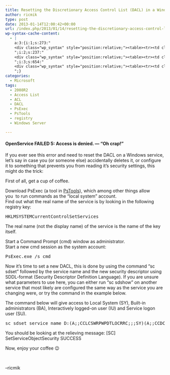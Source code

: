 ```yaml
---
title: Resetting the Discretionary Access Control List (DACL) in a Windows Service security descriptor
author: ricmik
type: post
date: 2013-01-14T12:00:42+00:00
url: /index.php/2013/01/14/resetting-the-discretionary-access-control-list-dacl-in-a-windows-service-security-descriptor/
wp-syntax-cache-content:
  - |
    a:3:{i:1;s:273:"
    <div class="wp_syntax" style="position:relative;"><table><tr><td class="code"><pre class="reg" style="font-family:monospace;">HKLMSYSTEMCurrentControlSetServices</pre></td></tr></table><p class="theCode" style="display:none;">HKLMSYSTEMCurrentControlSetServices</p></div>
    ";i:2;s:237:"
    <div class="wp_syntax" style="position:relative;"><table><tr><td class="code"><pre class="dos" style="font-family:monospace;">PsExec.exe /s cmd</pre></td></tr></table><p class="theCode" style="display:none;">PsExec.exe /s cmd</p></div>
    ";i:3;s:654:"
    <div class="wp_syntax" style="position:relative;"><table><tr><td class="code"><pre class="dos" style="font-family:monospace;">sc sdset service_name D:<span style="color: #33cc33;">(</span>A;;CCLCSWRPWPDTLOCRRC;;;SY<span style="color: #33cc33;">)(</span>A;;CCDCLCSWRPWPDTLOCRSDRCWDWO;;;BA<span style="color: #33cc33;">)(</span>A;;CCLCSWLOCRRC;;;IU<span style="color: #33cc33;">)(</span>A;;CCLCSWLOCRRC;;;SU<span style="color: #33cc33;">)</span></pre></td></tr></table><p class="theCode" style="display:none;">sc sdset service_name D:(A;;CCLCSWRPWPDTLOCRRC;;;SY)(A;;CCDCLCSWRPWPDTLOCRSDRCWDWO;;;BA)(A;;CCLCSWLOCRRC;;;IU)(A;;CCLCSWLOCRRC;;;SU)</p></div>
    ";}
categories:
  - Microsoft
tags:
  - 2008R2
  - Access List
  - ACL
  - DACL
  - PsExec
  - PsTools
  - registry
  - Windows Server

---
```

#### OpenService FAILED 5: Access is denied. &#8212; &#8220;Oh crap!&#8221;

If you ever see this error and need to reset the DACL on a Windows service, let&#8217;s say in case you (or someone else) accidentally deletes it, or configure it to something that prevents you from reading it&#8217;s security settings, this might do the trick:

First of all, get a cup of coffee.

Download PsExec (a tool in [PsTools][1]), which among other things allow you  to run commands as the &#8220;local system&#8221; account.  
Find out what the real name of the service is by looking in the following registry key:

<pre lang="reg">HKLMSYSTEMCurrentControlSetServices</pre>

The real name (not the display name) of the service is the name of the key itself.

Start a Command Prompt (cmd) window as administrator.  
Start a new cmd session as the system account:

<pre lang="DOS">PsExec.exe /s cmd</pre>

Now it&#8217;s time to set a new DACL, this is done by using the command &#8220;sc sdset&#8221; followed by the service name and the new security descriptor using SDDL-format (Security Descriptor Definition Language). If you are unsure what parameters to use here, you can either run &#8220;sc sdshow&#8221; on another service that most likely are configured the same way as the service you are changing were, or try the command in the example below.

The command below will give access to Local System (SY), Built-in administrators (BA), Interactively logged-on user (IU) and Service logon user (SU).

<pre lang="DOS">sc sdset service_name D:(A;;CCLCSWRPWPDTLOCRRC;;;SY)(A;;CCDCLCSWRPWPDTLOCRSDRCWDWO;;;BA)(A;;CCLCSWLOCRRC;;;IU)(A;;CCLCSWLOCRRC;;;SU)</pre>

You should be looking at the relieving message: [SC] SetServiceObjectSecurity SUCCESS

Now, enjoy your coffee 😉

&nbsp;

&#8211;ricmik

 [1]: http://technet.microsoft.com/en-us/sysinternals/bb896649.aspx